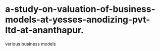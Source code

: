 # a-study-on-valuation-of-business-models-at-yesses-anodizing-pvt-ltd-at-ananthapur.
verious business models 
